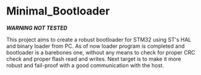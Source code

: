 # Minimal_Bootloader
***WARNING NOT TESTED***

This project aims to create a robust bootloader for STM32 using ST's HAL and binary loader from PC. As of now loader program is completed and bootloader is a barebones one, without any means to check for proper CRC check and proper flash read and writes. Next target is to make it more robust and fail-proof with a good communication with the host.
